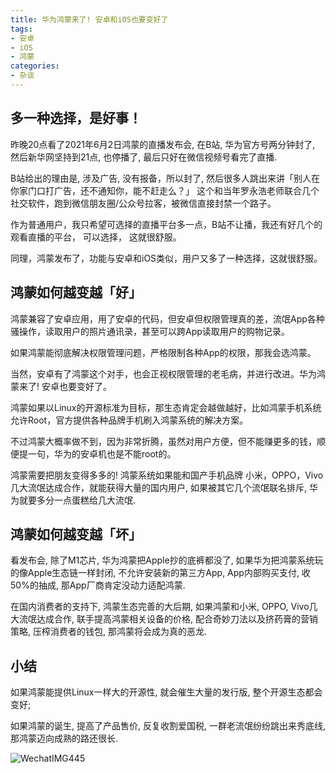 ```yaml
---
title: 华为鸿蒙来了! 安卓和iOS也要变好了 
tags: 
- 安卓
- iOS
- 鸿蒙
categories:
- 杂谈
---
```


## 多一种选择，是好事！

昨晚20点看了2021年6月2日鸿蒙的直播发布会, 在B站, 华为官方号两分钟封了, 然后新华网坚持到21点, 也停播了, 最后只好在微信视频号看完了直播.

B站给出的理由是, 涉及广告, 没有报备，所以封了, 然后很多人跳出来讲「别人在你家门口打广告，还不通知你，能不赶走么？」 这个和当年罗永浩老师联合几个社交软件，跑到微信朋友圈/公众号拉客，被微信直接封禁一个路子。

作为普通用户，我只希望可选择的直播平台多一点，B站不让播，我还有好几个的观看直播的平台， 可以选择， 这就很舒服。

同理，鸿蒙发布了，功能与安卓和iOS类似，用户又多了一种选择，这就很舒服。

## 鸿蒙如何越变越「好」

鸿蒙兼容了安卓应用，用了安卓的代码，但安卓但权限管理真的差，流氓App各种骚操作，读取用户的照片通讯录，甚至可以跨App读取用户的购物记录。

如果鸿蒙能彻底解决权限管理问题，严格限制各种App的权限，那我会选鸿蒙。

当然，安卓有了鸿蒙这个对手，也会正视权限管理的老毛病，并进行改进。华为鸿蒙来了! 安卓也要变好了。 

鸿蒙如果以Linux的开源标准为目标，那生态肯定会越做越好，比如鸿蒙手机系统允许Root，官方提供各种品牌手机刷入鸿蒙系统的解决方案。

不过鸿蒙大概率做不到，因为非常折腾，虽然对用户方便，但不能赚更多的钱，顺便提一句，华为的安卓机也是不能root的。

鸿蒙需要把朋友变得多多的! 鸿蒙系统如果能和国产手机品牌 小米，OPPO，Vivo几大流氓达成合作，就能获得大量的国内用户, 如果被其它几个流氓联名排斥, 华为就要多分一点蛋糕给几大流氓.




## 鸿蒙如何越变越「坏」

看发布会, 除了M1芯片, 华为鸿蒙把Apple抄的底裤都没了, 如果华为把鸿蒙系统玩的像Apple生态链一样封闭, 不允许安装新的第三方App, App内部购买支付, 收50%的抽成, 那App厂商肯定没动力适配鸿蒙. 

在国内消费者的支持下, 鸿蒙生态完善的大后期, 如果鸿蒙和小米, OPPO, Vivo几大流氓达成合作, 联手提高鸿蒙相关设备的价格, 配合奇妙刀法以及挤药膏的营销策略, 压榨消费者的钱包, 那鸿蒙将会成为真的恶龙.

## 小结

如果鸿蒙能提供Linux一样大的开源性, 就会催生大量的发行版, 整个开源生态都会变好; 

如果鸿蒙的诞生, 提高了产品售价, 反复收割爱国税, 一群老流氓纷纷跳出来秀底线, 那鸿蒙迈向成熟的路还很长.

![WechatIMG445](https://cdn.fangyuanxiaozhan.com/assets/16226880344957ArDZDwi.png)